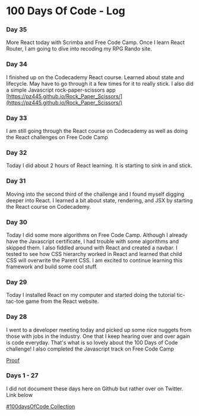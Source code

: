 # 100 Days Of Code - Log

### Day 35

More React today with Scrimba and Free Code Camp.  Once I learn React Router, I am going to dive into recoding my RPG Rando site.


### Day 34

I finished up on the Codecademy React course.  Learned about state and lifecycle.  May have to go through it a few times for it to really stick.  I also did a simple Javascript rock-paper-scissors app [https://pz445.github.io/Rock_Paper_Scissors/](https://pz445.github.io/Rock_Paper_Scissors/)


### Day 33

I am still going through the React course on Codecademy as well as doing the React challenges on Free Code Camp


### Day 32

Today I did about 2 hours of React learning.  It is starting to sink in and stick.


### Day 31

Moving into the second third of the challenge and I found myself digging deeper into React.  I learned a bit about state, rendering, and JSX by starting the React course on Codecademy.

### Day 30

Today I did some more algorithms on Free Code Camp.  Although I already have the Javascript certificate, I had trouble with some algorithms and skipped them.  I also fiddled around with React and created a navbar.  I tested to see how CSS hierarchy worked in React and learned that child CSS will overwrite the Parent CSS.  I am excited to continue learning this framework and build some cool stuff.


### Day 29

Today I installed React on my computer and started doing the tutorial tic-tac-toe game from the React website.


### Day 28

I went to a developer meeting today and picked up some nice nuggets from those with jobs in the industry.  One that I keep hearing over and over again is code everyday.  That's what is so lovely about the 100 Days of Code challenge!  I also completed the Javascript track on Free Code Camp

[Proof](https://www.freecodecamp.org/certification/pz445/javascript-algorithms-and-data-structures)


### Days 1 - 27

I did not document these days here on Github but rather over on Twitter.  Link below

[#100daysOfCode Collection](https://twitter.com/Patpizo/timelines/1101134772217266177)

